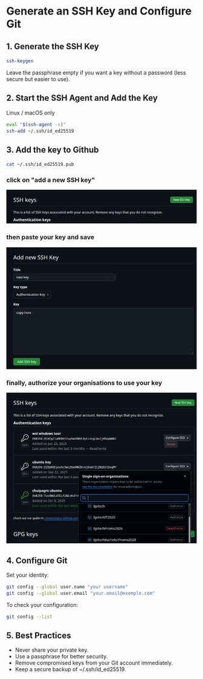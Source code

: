 # Generate an SSH Key and Configure Git


## 1. Generate the SSH Key
```bash
ssh-keygen
```
Leave the passphrase empty if you want a key without a password (less secure but easier to use).
## 2. Start the SSH Agent and Add the Key
Linux / macOS only
```bash
eval "$(ssh-agent -s)"
ssh-add ~/.ssh/id_ed25519
```


## 3. Add the key to Github
```bash
cat ~/.ssh/id_ed25519.pub
```

### click on "add a new SSH key"
![img.png](../../static/img/new-ssh.png)

### then paste your key and save
![img_1.png](../../static/img/add-new-ssh.png)

### finally, authorize your organisations to use your key
![img_2.png](../../static/img/authorize-orga.png)


## 4. Configure Git
Set your identity:
```bash
git config --global user.name "your username"
git config --global user.email "your.email@exemple.com"
```

To check your configuration:
```bash
git config --list
```



## 5. Best Practices
- Never share your private key.
- Use a passphrase for better security.
- Remove compromised keys from your Git account immediately.
- Keep a secure backup of ~/.ssh/id_ed25519.